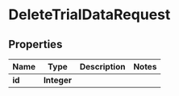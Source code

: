 

# DeleteTrialDataRequest


## Properties

| Name | Type | Description | Notes |
|------------ | ------------- | ------------- | -------------|
|**id** | **Integer** |  |  |



